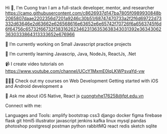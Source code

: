 Hi 👋, I'm Cuong tran
I am a full-stack developer, mentor, and researcher
https://camo.githubusercontent.com/c8626937d147ba7805f0989930848b2065807daae2202356d7201a9246c30b51/68747470733a2f2f6d69722d73332d63646e2d63662e626568616e63652e6e65742f70726f6a6563745f6d6f64756c65732f66732f3831626234623136353638343031392e363430623630333864313333652e676966

🔭 I’m currently working on Small Javascript practice projects

🌱 I’m currently learning Javascrip, Java, NodeJs, ReactJs, .Net 

📹 I create video tutorials on https://www.youtube.com/channel/UCcY1MxmE0lqLKWPsvaYd-vw

👨🏽‍🏫 Check out my courses on Web Development Getting started with iOS and 
Android development a

💬 Ask me about iOS Native, React js cuongtvhe176258@fpt.edu.vn

Connect with me:

Languages and Tools:
amplify bootstrap css3 django docker figma firebase flask git html5 illustrator javascript jenkins kafka linux mysql pandas photoshop postgresql postman python rabbitMQ react redis sketch sqlite

